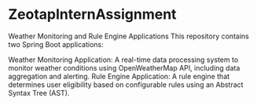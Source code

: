 # ZeotapInternAssignment

Weather Monitoring and Rule Engine Applications
This repository contains two Spring Boot applications:

Weather Monitoring Application: A real-time data processing system to monitor weather conditions using OpenWeatherMap API, including data aggregation and alerting.
Rule Engine Application: A rule engine that determines user eligibility based on configurable rules using an Abstract Syntax Tree (AST).
